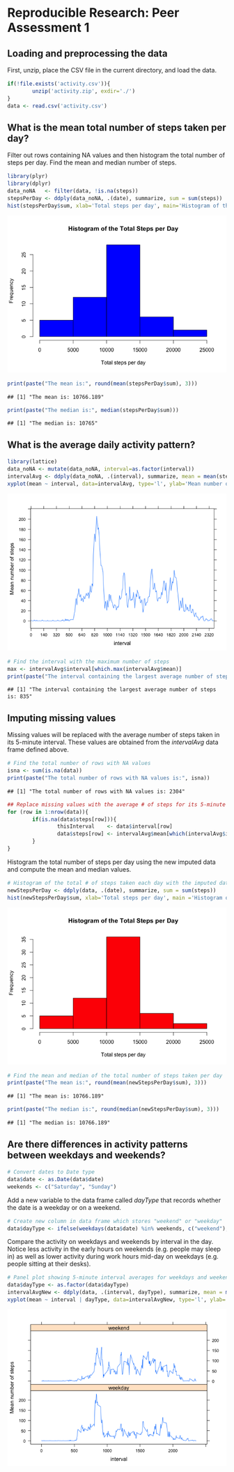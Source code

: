 # Reproducible Research: Peer Assessment 1


## Loading and preprocessing the data
First, unzip, place the CSV file in the current directory, and load the data.

```r
if(!file.exists('activity.csv')){
        unzip('activity.zip', exdir='./')
}
data <- read.csv('activity.csv')
```


## What is the mean total number of steps taken per day?
Filter out rows containing NA values and then histogram the total number of steps per day. Find the mean and median number of steps.

```r
library(plyr)
library(dplyr)
data_noNA   <- filter(data, !is.na(steps))
stepsPerDay <- ddply(data_noNA, .(date), summarize, sum = sum(steps))
hist(stepsPerDay$sum, xlab='Total steps per day', main='Histogram of the Total Steps per Day', col='blue')
```

![](PA1_template_files/figure-html/unnamed-chunk-2-1.png) 

```r
print(paste("The mean is:", round(mean(stepsPerDay$sum), 3)))
```

```
## [1] "The mean is: 10766.189"
```

```r
print(paste("The median is:", median(stepsPerDay$sum)))
```

```
## [1] "The median is: 10765"
```


## What is the average daily activity pattern?

```r
library(lattice)
data_noNA <- mutate(data_noNA, interval=as.factor(interval))
intervalAvg <- ddply(data_noNA, .(interval), summarize, mean = mean(steps))
xyplot(mean ~ interval, data=intervalAvg, type='l', ylab='Mean number of steps', scales=list(x=list(tick.number = 20, at = seq(1, 300, 20)), y=list(tick.number = 15)))
```

![](PA1_template_files/figure-html/unnamed-chunk-3-1.png) 

```r
# Find the interval with the maximum number of steps
max <- intervalAvg$interval[which.max(intervalAvg$mean)]
print(paste("The interval containing the largest average number of steps is:", max))
```

```
## [1] "The interval containing the largest average number of steps is: 835"
```

## Imputing missing values
Missing values will be replaced with the average number of steps taken in its 5-minute interval. These values are obtained from the *intervalAvg* data frame defined above.

```r
# Find the total number of rows with NA values
isna <- sum(is.na(data))
print(paste("The total number of rows with NA values is:", isna))
```

```
## [1] "The total number of rows with NA values is: 2304"
```

```r
## Replace missing values with the average # of steps for its 5-minute interval
for (row in 1:nrow(data)){
        if(is.na(data$steps[row])){
                thisInterval    <- data$interval[row]
                data$steps[row] <- intervalAvg$mean[which(intervalAvg$interval == thisInterval)]
        }
}
```

Histogram the total number of steps per day using the new imputed data and compute the mean and median values.

```r
# Histogram of the total # of steps taken each day with the imputed data
newStepsPerDay <- ddply(data, .(date), summarize, sum = sum(steps))
hist(newStepsPerDay$sum, xlab='Total steps per day', main ='Histogram of the Total Steps per Day', col='red')
```

![](PA1_template_files/figure-html/unnamed-chunk-5-1.png) 

```r
# Find the mean and median of the total number of steps taken per day
print(paste("The mean is:", round(mean(newStepsPerDay$sum), 3)))
```

```
## [1] "The mean is: 10766.189"
```

```r
print(paste("The median is:", round(median(newStepsPerDay$sum), 3)))
```

```
## [1] "The median is: 10766.189"
```


## Are there differences in activity patterns between weekdays and weekends?

```r
# Convert dates to Date type
data$date <- as.Date(data$date)
weekends <- c("Saturday", "Sunday")
```
Add a new variable to the data frame called *dayType* that records whether the date is a weekday or on a weekend.

```r
# Create new column in data frame which stores "weekend" or "weekday"
data$dayType <- ifelse(weekdays(data$date) %in% weekends, c("weekend"), c("weekday"))
```

Compare the activity on weekdays and weekends by interval in the day. Notice less activity in the early hours on weekends (e.g. people may sleep in) as well as lower activity during work hours mid-day on weekdays (e.g. people sitting at their desks).

```r
# Panel plot showing 5-minute interval averages for weekdays and weekends
data$dayType <- as.factor(data$dayType)
intervalAvgNew <- ddply(data, .(interval, dayType), summarize, mean = mean(steps))
xyplot(mean ~ interval | dayType, data=intervalAvgNew, type='l', ylab='Mean number of steps', layout=c(1,2))
```

![](PA1_template_files/figure-html/unnamed-chunk-8-1.png) 


